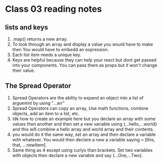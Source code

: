 # Class 03 reading notes

## lists and keys

1. .map() returns a new array.
2. To look through an array and display a value you would have to make then You would have to embedd an expression.
3. Each list item needs a unique key.
4. Keys are helpful because they can help your react but dont get passed into your components. You can pass them as props but it won't change their value.

## The Spread Operator

1. Spread Operators are the ability to expand an object into a list of arguemnt by using "...arr"
2. Spread Operators can copy an array, Use math functions, combine objects, add an item to a list, etc. 
3. Idk how to create an example here but you declare an array with some values then another and then set a new variable using {...hello,...world} and this will combine a hello array and world array and their contents.
4. you would do it the same way, set an array and then declare a variable with whatever. You would then declare a new a variable saying = [this, that, ...newItem].
5. Same thing as 4 except using curlys than brackets. Set two variables with objects then declare a new variable and say {...One,...Two}.
